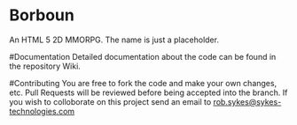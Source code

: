 # Borboun
An HTML 5 2D MMORPG. The name is just a placeholder.

#Documentation 
Detailed documentation about the code can be found in the repository Wiki.

#Contributing
You are free to fork the code and make your own changes, etc. Pull Requests will be reviewed before
being accepted into the branch. If you wish to colloborate on this project send an email to 
rob.sykes@sykes-technologies.com
